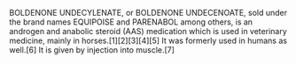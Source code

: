 BOLDENONE UNDECYLENATE, or BOLDENONE UNDECENOATE, sold under the brand names EQUIPOISE and PARENABOL among others, is an androgen and anabolic steroid (AAS) medication which is used in veterinary medicine, mainly in horses.[1][2][3][4][5] It was formerly used in humans as well.[6] It is given by injection into muscle.[7]
